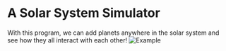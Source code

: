# A Solar System Simulator
With this program, we can add planets anywhere in the solar system and see how they all interact with each other!
![Example](https://media0.giphy.com/media/v1.Y2lkPTc5MGI3NjExZjZnOHl1ZTAxdTNhOW9wcHd2cXdkYXFpZWlmZ3dqdG55bHRkc2J6MiZlcD12MV9pbnRlcm5hbF9naWZfYnlfaWQmY3Q9Zw/NbjV9qevP8rJhqcsCq/giphy.gif)
